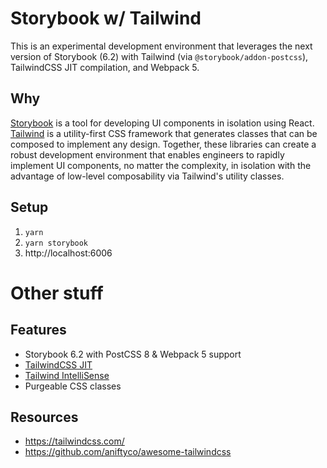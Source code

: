 # Storybook w/ Tailwind

This is an experimental development environment that leverages the next version of Storybook (6.2) with Tailwind (via `@storybook/addon-postcss`), TailwindCSS JIT compilation, and Webpack 5.

## Why

[Storybook](https://storybook.js.org/) is a tool for developing UI components in isolation using React. [Tailwind](https://tailwindcss.com/) is a utility-first CSS framework that generates classes that can be composed to implement any design. Together, these libraries can create a robust development environment that enables engineers to rapidly implement UI components, no matter the complexity, in isolation with the advantage of low-level composability via Tailwind's utility classes.

## Setup

1. `yarn`
2. `yarn storybook`
3. http://localhost:6006

# Other stuff

## Features

- Storybook 6.2 with PostCSS 8 & Webpack 5 support
- [TailwindCSS JIT](https://github.com/tailwindlabs/tailwindcss-jit)
- [Tailwind IntelliSense](https://tailwindcss.com/docs/intellisense)
- Purgeable CSS classes

## Resources

- https://tailwindcss.com/
- https://github.com/aniftyco/awesome-tailwindcss
